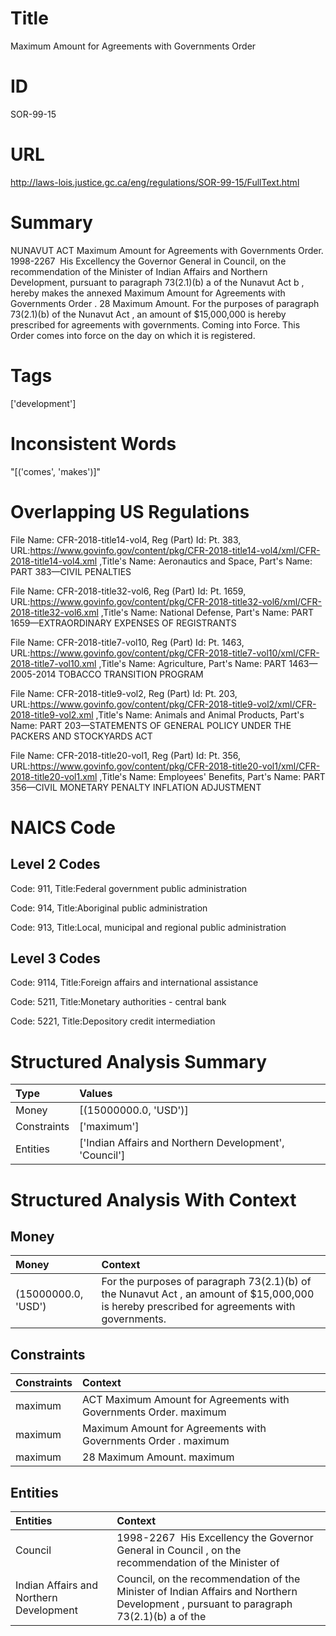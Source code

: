 # Title
Maximum Amount for Agreements with Governments Order


# ID
SOR-99-15

# URL
http://laws-lois.justice.gc.ca/eng/regulations/SOR-99-15/FullText.html


# Summary
NUNAVUT ACT Maximum Amount for Agreements with Governments Order.
1998-2267  His Excellency the Governor General in Council, on the recommendation of the Minister of Indian Affairs and Northern Development, pursuant to paragraph 73(2.1)(b) a  of the  Nunavut Act b , hereby makes the annexed  Maximum Amount for Agreements with Governments Order .
28 Maximum Amount.
For the purposes of paragraph 73(2.1)(b) of the  Nunavut Act , an amount of $15,000,000 is hereby prescribed for agreements with governments.
Coming into Force.
This Order comes into force on the day on which it is registered.


# Tags
['development']


# Inconsistent Words
"[('comes', 'makes')]"


# Overlapping US Regulations
File Name: CFR-2018-title14-vol4, Reg (Part) Id: Pt. 383, URL:https://www.govinfo.gov/content/pkg/CFR-2018-title14-vol4/xml/CFR-2018-title14-vol4.xml
,Title's Name: Aeronautics and Space, Part's Name: PART 383—CIVIL PENALTIES

File Name: CFR-2018-title32-vol6, Reg (Part) Id: Pt. 1659, URL:https://www.govinfo.gov/content/pkg/CFR-2018-title32-vol6/xml/CFR-2018-title32-vol6.xml
,Title's Name: National Defense, Part's Name: PART 1659—EXTRAORDINARY EXPENSES OF REGISTRANTS

File Name: CFR-2018-title7-vol10, Reg (Part) Id: Pt. 1463, URL:https://www.govinfo.gov/content/pkg/CFR-2018-title7-vol10/xml/CFR-2018-title7-vol10.xml
,Title's Name: Agriculture, Part's Name: PART 1463—2005-2014 TOBACCO TRANSITION PROGRAM

File Name: CFR-2018-title9-vol2, Reg (Part) Id: Pt. 203, URL:https://www.govinfo.gov/content/pkg/CFR-2018-title9-vol2/xml/CFR-2018-title9-vol2.xml
,Title's Name: Animals and Animal Products, Part's Name: PART 203—STATEMENTS OF GENERAL POLICY UNDER THE PACKERS AND STOCKYARDS ACT

File Name: CFR-2018-title20-vol1, Reg (Part) Id: Pt. 356, URL:https://www.govinfo.gov/content/pkg/CFR-2018-title20-vol1/xml/CFR-2018-title20-vol1.xml
,Title's Name: Employees' Benefits, Part's Name: PART 356—CIVIL MONETARY PENALTY INFLATION ADJUSTMENT




# NAICS Code
## Level 2 Codes
Code: 911, Title:Federal government public administration

Code: 914, Title:Aboriginal public administration

Code: 913, Title:Local, municipal and regional public administration




## Level 3 Codes
Code: 9114, Title:Foreign affairs and international assistance

Code: 5211, Title:Monetary authorities - central bank

Code: 5221, Title:Depository credit intermediation







# Structured Analysis Summary
| Type        | Values                                                 |
|:------------|:-------------------------------------------------------|
| Money       | [(15000000.0, 'USD')]                                  |
| Constraints | ['maximum']                                            |
| Entities    | ['Indian Affairs and Northern Development', 'Council'] |


# Structured Analysis With Context
 


## Money
| Money               | Context                                                                                                                                       |
|:--------------------|:----------------------------------------------------------------------------------------------------------------------------------------------|
| (15000000.0, 'USD') | For the purposes of paragraph 73(2.1)(b) of the  Nunavut Act , an amount of $15,000,000 is hereby prescribed for agreements with governments. |


## Constraints
| Constraints   | Context                                                           |
|:--------------|:------------------------------------------------------------------|
| maximum       | ACT Maximum Amount for Agreements with Governments Order. maximum |
| maximum       | Maximum Amount for Agreements with Governments Order . maximum    |
| maximum       | 28 Maximum Amount. maximum                                        |


## Entities
| Entities                                | Context                                                                                                                               |
|:----------------------------------------|:--------------------------------------------------------------------------------------------------------------------------------------|
| Council                                 | 1998-2267  His Excellency the Governor General in  Council , on the recommendation of the Minister of                                 |
| Indian Affairs and Northern Development | Council, on the recommendation of the Minister of Indian Affairs and Northern Development , pursuant to paragraph 73(2.1)(b) a of the |


